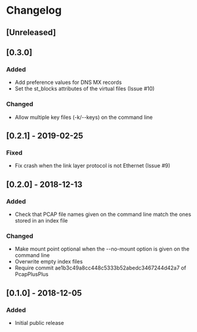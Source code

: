 # Changelog

## [Unreleased]

## [0.3.0]
### Added
- Add preference values for DNS MX records
- Set the st_blocks attributes of the virtual files (Issue #10)

### Changed
- Allow multiple key files (-k/--keys) on the command line

## [0.2.1] - 2019-02-25
### Fixed
- Fix crash when the link layer protocol is not Ethernet (Issue #9)

## [0.2.0] - 2018-12-13
### Added
- Check that PCAP file names given on the command line match the ones stored in an index file

### Changed
- Make mount point optional when the --no-mount option is given on the command line
- Overwrite empty index files 
- Require commit ae1b3c49a8cc448c5333b52abedc3467244d42a7 of PcapPlusPlus

## [0.1.0] - 2018-12-05
### Added
- Initial public release

